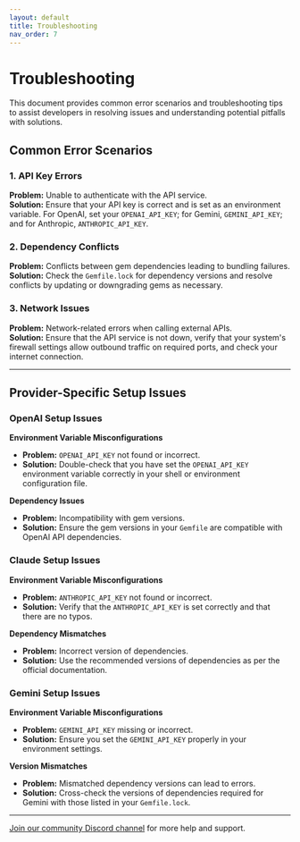 ```yaml
---
layout: default
title: Troubleshooting
nav_order: 7
---
```


# Troubleshooting

This document provides common error scenarios and troubleshooting tips to assist developers in resolving issues and understanding potential pitfalls with solutions.

## Common Error Scenarios

### 1. API Key Errors
**Problem:** Unable to authenticate with the API service.  
**Solution:** Ensure that your API key is correct and is set as an environment variable. For OpenAI, set your `OPENAI_API_KEY`; for Gemini, `GEMINI_API_KEY`; and for Anthropic, `ANTHROPIC_API_KEY`.

### 2. Dependency Conflicts
**Problem:** Conflicts between gem dependencies leading to bundling failures.  
**Solution:** Check the `Gemfile.lock` for dependency versions and resolve conflicts by updating or downgrading gems as necessary.

### 3. Network Issues
**Problem:** Network-related errors when calling external APIs.  
**Solution:** Ensure that the API service is not down, verify that your system's firewall settings allow outbound traffic on required ports, and check your internet connection.

---

## Provider-Specific Setup Issues

### OpenAI Setup Issues

**Environment Variable Misconfigurations**
- **Problem:** `OPENAI_API_KEY` not found or incorrect.
- **Solution:** Double-check that you have set the `OPENAI_API_KEY` environment variable correctly in your shell or environment configuration file.

**Dependency Issues**
- **Problem:** Incompatibility with gem versions.
- **Solution:** Ensure the gem versions in your `Gemfile` are compatible with OpenAI API dependencies.

### Claude Setup Issues

**Environment Variable Misconfigurations**
- **Problem:** `ANTHROPIC_API_KEY` not found or incorrect.
- **Solution:** Verify that the `ANTHROPIC_API_KEY` is set correctly and that there are no typos.

**Dependency Mismatches**
- **Problem:** Incorrect version of dependencies.
- **Solution:** Use the recommended versions of dependencies as per the official documentation.

### Gemini Setup Issues

**Environment Variable Misconfigurations**
- **Problem:** `GEMINI_API_KEY` missing or incorrect.
- **Solution:** Ensure you set the `GEMINI_API_KEY` properly in your environment settings.

**Version Mismatches**
- **Problem:** Mismatched dependency versions can lead to errors.
- **Solution:** Cross-check the versions of dependencies required for Gemini with those listed in your `Gemfile.lock`.

---

[Join our community Discord channel](https://discord.gg/TvgHDNEGWa) for more help and support.